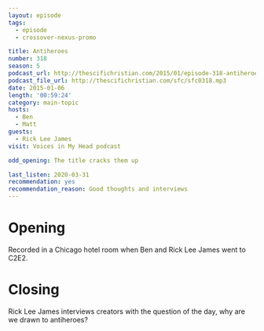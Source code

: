 ```yaml
---
layout: episode
tags:
  - episode
  - crossover-nexus-promo

title: Antiheroes
number: 318
season: 5
podcast_url: http://thescifichristian.com/2015/01/episode-318-antiheroes/
podcast_file_url: http://thescifichristian.com/sfc/sfc0318.mp3
date: 2015-01-06
length: '00:59:24'
category: main-topic
hosts:
  - Ben
  - Matt
guests:
  - Rick Lee James
visit: Voices in My Head podcast

odd_opening: The title cracks them up

last_listen: 2020-03-31
recommendation: yes
recommendation_reason: Good thoughts and interviews
---
```

# Opening
Recorded in a Chicago hotel room when Ben and Rick Lee James went to C2E2.



# Closing
Rick Lee James interviews creators with the question of the day, why are we drawn to antiheroes?